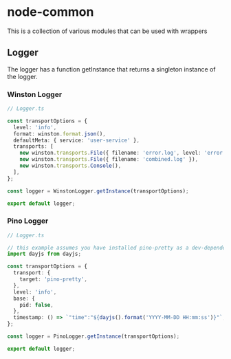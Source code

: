 # node-common

This is a collection of various modules that can be used with wrappers

## Logger

The logger has a function getInstance that returns a singleton instance of the logger.

### Winston Logger

```typescript
// Logger.ts

const transportOptions = {
  level: 'info',
  format: winston.format.json(),
  defaultMeta: { service: 'user-service' },
  transports: [
    new winston.transports.File({ filename: 'error.log', level: 'error' }),
    new winston.transports.File({ filename: 'combined.log' }),
    new winston.transports.Console(),
  ],
};

const logger = WinstonLogger.getInstance(transportOptions);

export default logger;
```

### Pino Logger

```typescript
// Logger.ts

// this example assumes you have installed pino-pretty as a dev-dependency
import dayjs from dayjs;

const transportOptions = {
  transport: {
    target: 'pino-pretty',
  },
  level: 'info',
  base: {
    pid: false,
  },
  timestamp: () => `"time":"${dayjs().format('YYYY-MM-DD HH:mm:ss')}"`,
};

const logger = PinoLogger.getInstance(transportOptions);

export default logger;
```
